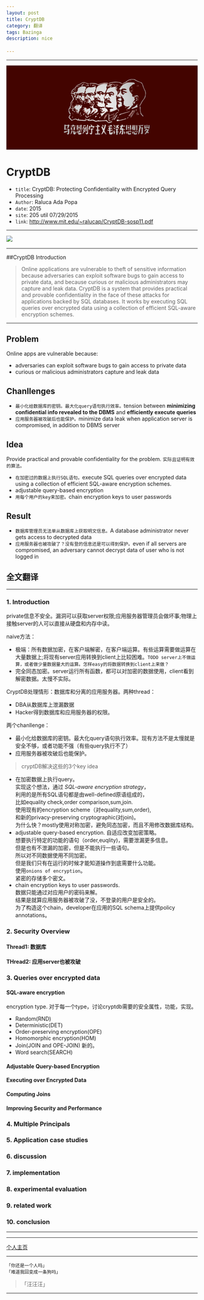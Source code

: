 ```yaml
---
layout: post
title: CryptDB
category: 翻译
tags: Bazinga
description: nice

---
```

----------


![](https://raw.githubusercontent.com/Ashtray/Ashtray.github.io/master/imag/%E6%AF%9B%E6%B3%BD%E4%B8%9C%E6%80%9D%E6%83%B3%E4%B8%87%E5%B2%81.png)  


<!-- more -->

# CryptDB

* `title`: CryptDB: Protecting Confidentiality with Encrypted Query Processing
* `Author`: Raluca Ada Popa
* `date`: 2015
* `site`: 205 util 07/29/2015
* `link`: http://www.mit.edu/~ralucap/CryptDB-sosp11.pdf

---------

![](http://css.csail.mit.edu/cryptdb/cryptdbdiag.jpg)

------------

##CryptDB  Introduction

>Online applications are vulnerable to theft of sensitive information because adversaries can exploit software bugs to gain access to private data, and because curious or malicious administrators may capture and leak data. CryptDB is a system that provides practical and provable confidentiality in the face of these attacks for applications backed by SQL databases. It works by executing SQL queries over encrypted data using a collection of efficient SQL-aware encryption schemes.   

------

## Problem

Online apps are vulnerable because:

* adversaries can exploit software bugs to gain access to private data
* curious or malicious administrators capture and leak data

## Chanllenges

* `最小化给数据库的密钥。最大化query语句执行效率。`tension between **minimizing confidential info revealed to the DBMS** and **efficiently execute queries**
* `应用服务器被攻破后也能保护。`minimize data leak when application server is compromised, in addition to DBMS server

## Idea

Provide practical and provable confidentiality for the problem.
`实际且证明有效的算法。`

* `在加密过的数据上执行SQL语句。`execute SQL queries over encrypted data using a collection of efficient SQL-aware encryption schemes.
* adjustable query-based encryption
* `用每个用户的key来加密。`chain encryption keys to user passwords

## Result

* `数据库管理员无法单从数据库上获取明文信息。`A database administrator never gets access to decrypted data
* `应用服务器也被攻破了？没有登的信息还是可以得到保护。`even if all servers are compromised, an adversary cannot decrypt data of user who is not logged in



## 全文翻译

----


### 1. Introduction
private信息不安全。漏洞可以获取server权限;应用服务器管理员会做坏事;物理上接触server的人可以直接从硬盘和内存中读。  

naive方法：  

* 极端：所有数据加密，在客户端解密，在客户端运算。有些运算需要做运算在大量数据上;将现有server应用转换到client上比较困难。`TODO server上不做运算，或者做少量数据量大的运算。怎样easy的将数据转换到client上来做？`  
* 完全同态加密。server运行所有函数，都可以对加密的数据使用，client看到解密数据。太慢不实际。  

CryptDB处理情形：数据库和分离的应用服务器。两种thread：  
  
* DBA从数据库上泄漏数据  
* Hacker得到数据库和应用服务器的权限。  

两个chanllenge：  

* 最小化给数据库的密钥。最大化query语句执行效率。现有方法不是太慢就是安全不够，或者功能不强（有些query执行不了）  
* 应用服务器被攻破后也能保护。  


>cryptDB解决这些的3个key idea  


* 在加密数据上执行query。  
实现这个想法，通过 *SQL-aware encryption strategy*，  
利用的是所有SQL语句都是由well-defined原语组成的，  
比如equality check,order comparison,sum,join.  
使用现有的encryption scheme（对equality,sum,order),  
和新的privacy-preserving cryptographic(对join)。  
为什么快？mostly使用对称加密，避免同态加密，而且不用修改数据库结构。  
* adjustable query-based encryption. 自适应改变加密策略。  
想要执行特定的功能的语句（order,euqlity)，需要泄漏更多信息。  
但是也有不泄漏的加密，但是不能执行一些语句。  
所以对不同数据使用不同加密。  
但是我们只有在运行的时候才能知道操作到底需要什么功能。  
使用`onions of encryption`。  
紧密的存储多个密文。  
* chain encryption keys to user passwords.  
数据只能通过对应用户的密码来解。  
结果是就算应用服务器被攻破了没，不登录的用户是安全的。  
为了构造这个chain，developer在应用的SQL schema上提供policy annotations。  

### 2. Security Overview

#### Thread1: 数据库 
 
#### THread2: 应用server也被攻破  


### 3. Queries over encrypted data  

#### SQL-aware encryption  

encryption type. 对于每一个type，讨论cryptdb需要的安全属性，功能，实现。  

* Random(RND)  
* Deterministic(DET)  
* Order-preserving encryption(OPE)  
* Homomorphic encryption(HOM)  
* Join(JOIN and OPE-JOIN) 新的。  
* Word search(SEARCH)  

#### Adjustable Query-based Encryption  

#### Executing over Encrypted Data  

#### Computing Joins  

#### Improving Security and Performance  

### 4. Multiple Principals  

### 5. Application case studies  

### 6. discussion  

### 7. implementation  

### 8. experimental evaluation  

### 9. related work  

### 10. conclusion  




------



--------------------

[个人主页](http://Ashtray.github.io)

----------

	「你还是一个人吗」
	「难道我回变成一条狗吗」  

>「汪汪汪」

-----------------
    
 
